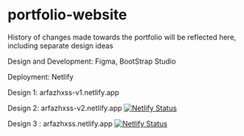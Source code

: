 # portfolio-website
History of changes made towards the portfolio will be reflected here, including separate design ideas

Design and Development: Figma, BootStrap Studio

Deployment: Netlify 

Design 1: arfazhxss-v1.netlify.app

Design 2: arfazhxss-v2.netlify.app [![Netlify Status](https://api.netlify.com/api/v1/badges/ae8662ab-e561-4527-9dbe-375fcbe08083/deploy-status)](https://app.netlify.com/sites/arfazhxss/deploys)

Design 3 : arfazhxss.netlify.app [![Netlify Status](https://api.netlify.com/api/v1/badges/cfe5fda1-9655-4d69-ba9e-0ef6c2907b96/deploy-status)](https://app.netlify.com/sites/arfazhxss-v3/deploys)
